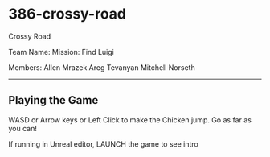 # 386-crossy-road

Crossy Road

Team Name: Mission: Find Luigi

Members: 
Allen Mrazek 
Areg Tevanyan 
Mitchell Norseth

----------------------------
Playing the Game
----------------------------

WASD or Arrow keys or Left Click to make the Chicken jump.
Go as far as you can!

If running in Unreal editor, LAUNCH the game to see intro
